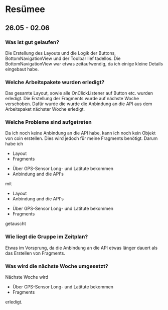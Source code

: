 # Resümee

## 26.05 - 02.06

### Was ist gut gelaufen?

Die Erstellung des Layouts und die Logik der Buttons, BottomNavigationView und der Toolbar lief tadellos. Die BottomNavigationView war etwas zeitaufwendig, da ich 
einige kleine Details eingebaut habe.

### Welche Arbeitspakete wurden erledigt?

Das gesamte Layout, sowie alle OnClickListener auf Button etc. wurden erledigt. Die Erstellung der Fragments wurde auf nächste Woche verschoben. Dafür wurde die
wurde die Anbindung an die API aus dem Arbeitspaket nächster Woche erledigt.

### Welche Probleme sind aufgetreten

Da ich noch keine Anbindung an die API habe, kann ich noch kein Objekt von coin erstellen. Dies wird jedoch für meine Fragments benötigt. Darum habe ich
<ul><li>Layout</li><li>Fragments</li></ul> 
<ul><li>Über GPS-Sensor Long- und Latitute bekommen</li><li>Anbindung and die API's</li></ul>
mit 
<ul><li>Layout</li><li>Anbindung and die API's</li></ul> 
<ul><li>Über GPS-Sensor Long- und Latitute bekommen</li><li>Fragments</li></ul> 
getauscht

### Wie liegt die Gruppe im Zeitplan?

Etwas im Vorsprung, da die Anbindung an die API etwas länger dauert als das Erstellen von Fragments.

### Was wird die nächste Woche umgesetzt?

Nächste Woche wird 
<ul><li>Über GPS-Sensor Long- und Latitute bekommen</li><li>Fragments</li></ul>
erledigt.
